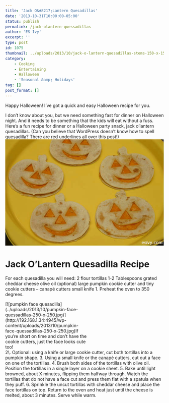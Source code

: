 ```yaml
---
title: 'Jack O&#8217;Lantern Quesadillas'
date: '2013-10-31T10:00:00-05:00'
status: publish
permalink: /jack-olantern-quessadillas
author: 'ES Ivy'
excerpt: ''
type: post
id: 1075
thumbnail: ../uploads/2013/10/jack-o-lantern-quesadillas-stems-150-x-150.jpg
category:
    - Cooking
    - Entertaining
    - Halloween
    - 'Seasonal &amp; Holidays'
tag: []
post_format: []
---
```

Happy Halloween! I’ve got a quick and easy Halloween recipe for you.

I don’t know about you, but we need something fast for dinner on Halloween night. And it needs to be something that the kids will eat without a fuss. Here’s a fun recipe for dinner or a Halloween party snack, jack o’lantern quesadillas. (Can you believe that WordPress doesn’t know how to spell quesadilla? There are red underlines all over this post!) ![jack o lantern quesadillas](../uploads/2013/10/jack-o-lantern-quesadillas-stems-523-x-350.jpg)

Jack O’Lantern Quesadilla Recipe
================================

For each quesadilla you will need: 2 flour tortillas 1-2 Tablespoons grated cheddar cheese olive oil (optional) large pumpkin cookie cutter and tiny cookie cutters – canapé cutters small knife 1. Preheat the oven to 350 degrees.

<div class="wp-caption alignleft" id="attachment_1080" style="width: 260px">[![pumpkin face quesadilla](../uploads/2013/10/pumpkin-face-quessadillas-250-x-250.jpg)](http://192.168.1.34:4945/wp-content/uploads/2013/10/pumpkin-face-quessadillas-250-x-250.jpg)If you’re short on time and don’t have the cookie cutters, just the face looks cute too!

</div>2\. Optional: using a knife or large cookie cutter, cut both tortillas into a pumpkin shape. 3. Using a small knife or the canapé cutters, cut out a face on one of the tortillas. 4. Brush both sides of the tortillas with olive oil. Position the tortillas in a single layer on a cookie sheet. 5. Bake until light browned, about X minutes, flipping them halfway through. Watch the tortillas that do not have a face cut and press them flat with a spatula when they puff. 6. Sprinkle the uncut tortillas with cheddar cheese and place the face tortillas on top. Return to the oven and heat just until the cheese is melted, about 3 minutes. Serve while warm.